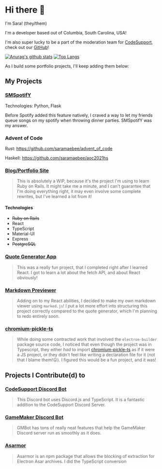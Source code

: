 # Hi there 👋

I'm Sara! (they/them)

I'm a developer based out of Columbia, South Carolina, USA! 

I'm also super lucky to be a part of the moderation team for [CodeSupport](https://codesupport.dev/), check out our [GitHub](https://github.com/codesupport)!

[![Anurag's github stats](https://github-readme-stats.vercel.app/api?username=saramaebee)](https://github.com/anuraghazra/github-readme-stats)
[![Top Langs](https://github-readme-stats.vercel.app/api/top-langs/?username=saramaebee&layout=compact)](https://github.com/anuraghazra/github-readme-stats)

As I build some portfolio projects, I'll keep adding them below:

## My Projects

### [SMSpotifY](https://github.com/SMSpotifY/SMSpotifY)

Technologies: Python, Flask

Before Spotify added this feature natively, I craved a way to let my friends queue songs on my spotify when throwing dinner parties. SMSpotifY was my answer.

### Advent of Code

Rust: https://github.com/saramaebee/advent_of_code

Haskell: https://github.com/saramaebee/aoc2021hs

### [Blog/Portfolio Site](https://saratonin.dev)
> This is absolutely a WIP, because it's the project I'm using to learn Ruby on Rails. It might take me a minute, and I can't guarantee that I'm doing everything right, it may even involve some complete rewrites, but I've learned a lot from it!

<!--For some reason, I'm running into an issue with GCP where the website is loading blank. Here's the [Service on AppEngine](https://saratonin-dev.uc.r.appspot.com/) in the meantime :D-->

#### Technologies
- ~~Ruby on Rails~~
- React
- TypeScript
- Material-UI
- Express
- ~~PostgreSQL~~

### [Quote Generator App](https://saramaebee-fcc-quotes-app.netlify.app/)
> This was a really fun project, that I completed right after I learned React. I got to learn a lot about the fetch API, and about React obviously!

<!--[GCP ISSUE BACKUP LINK](https://saramaebee-fcc-quotes-app.netlify.app/)-->

### [Markdown Previewer](https://saramaebee-fcc-markdown-previewer.netlify.app/)
> Adding on to my React abilities, I decided to make my own markdown viewer using `marked.js`! I put a lot more effort into structuring this project correctly compared to the quote generator, which I'm planning to redo entirely soon.

<!--[GCP ISSUE BACKUP LINK](https://saramaebee-fcc-markdown-previewer.netlify.app/)-->

### [chromium-pickle-ts](https://github.com/saramaebee/chromium-pickle-ts)
> While doing some contracted work that involved the `electron-builder` package source code, I noticed that even though the project was in Typescript, they either _had_ to import [chromium-pickle-ts](https://github.com/electron/node-chromium-pickle-js/) as if it were a JS project, or they didn't feel like writing a declaration file for it (not that I blame them!😛). I figured this would be a fun project, and it was!

## Projects I Contribute(d) to

### [CodeSupport Discord Bot](https://github.com/codesupport/discord-bot)
> This Discord bot uses Discord.js and TypeScript. It is a fantastic addition to the CodeSupport Discord Server.

### [GameMaker Discord Bot](https://christopherwk210.github.io/gm-bot/#/)
> GMBot has tons of really neat features that help the GameMaker Discord server run as smoothly as it does.

### [Asarmor](https://github.com/sleeyax/asarmor/)
> Asarmor is an npm package that allows the blocking of extraction for Electron Asar archives. I did the TypeScript conversion
